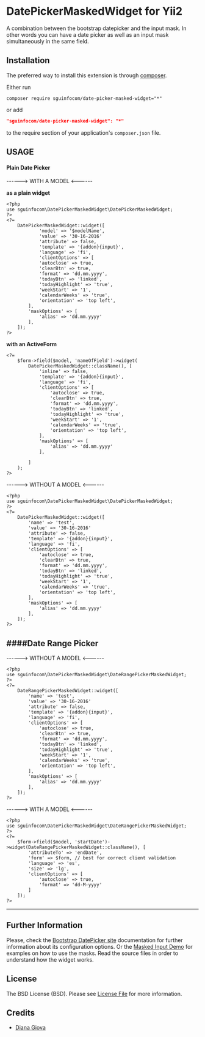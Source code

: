 DatePickerMaskedWidget for Yii2
========================================================================

A combination between the bootstrap datepicker and the input mask.
In other words you can have a date picker as well as an input mask simultaneously in the same field.


Installation
------------

The preferred way to install this extension is through [composer](http://getcomposer.org/download/).

Either run

```
composer require sguinfocom/date-picker-masked-widget="*"
```
or add

```json
"sguinfocom/date-picker-masked-widget": "*"
```

to the require section of your application's `composer.json` file.


USAGE
-----


#### Plain Date Picker

------> WITH A MODEL <------

**as a plain widget**
```
<?php
use sguinfocom\DatePickerMaskedWidget\DatePickerMaskedWidget;
?>
<?=
    DatePickerMaskedWidget::widget([
            'model' => '$modelName',
            'value' => '30-16-2016'
            'attribute' => false,
            'template' => '{addon}{input}',
            'language' => 'fi',
            'clientOptions' => [
            'autoclose' => true,
            'clearBtn' => true,
            'format' => 'dd.mm.yyyy',
            'todayBtn' => 'linked',
            'todayHighlight' => 'true',
            'weekStart' => '1',
            'calendarWeeks' => 'true',
            'orientation' => 'top left',
        ],
        'maskOptions' => [
            'alias' => 'dd.mm.yyyy'
        ],
    ]);
?>
```
**with an ActiveForm**
```
<?=
    $form->field($model, 'nameOfField')->widget(
        DatePickerMaskedWidget::className(), [
            'inline' => false,
            'template' => '{addon}{input}',
            'language' => 'fi',
            'clientOptions' => [
                'autoclose' => true,
                'clearBtn' => true,
                'format' => 'dd.mm.yyyy',
                'todayBtn' => 'linked',
                'todayHighlight' => 'true',
                'weekStart' => '1',
                'calendarWeeks' => 'true',
                'orientation' => 'top left',
            ],
            'maskOptions' => [
                'alias' => 'dd.mm.yyyy'
            ],

        ]
    );
?>
```
------> WITHOUT A MODEL <------
```
<?php
use sguinfocom\DatePickerMaskedWidget\DatePickerMaskedWidget;
?>
<?=
    DatePickerMaskedWidget::widget([
        'name' => 'test',
        'value' => '30-16-2016'
        'attribute' => false,
        'template' => '{addon}{input}',
        'language' => 'fi',
        'clientOptions' => [
            'autoclose' => true,
            'clearBtn' => true,
            'format' => 'dd.mm.yyyy',
            'todayBtn' => 'linked',
            'todayHighlight' => 'true',
            'weekStart' => '1',
            'calendarWeeks' => 'true',
            'orientation' => 'top left',
        ],
        'maskOptions' => [
            'alias' => 'dd.mm.yyyy'
        ],
    ]);
?>
```
####Date Range Picker
-----------------

------> WITHOUT A MODEL <------
```
<?php
use sguinfocom\DatePickerMaskedWidget\DateRangePickerMaskedWidget;
?>
<?=
    DateRangePickerMaskedWidget::widget([
        'name' => 'test',
        'value' => '30-16-2016'
        'attribute' => false,
        'template' => '{addon}{input}',
        'language' => 'fi',
        'clientOptions' => [
            'autoclose' => true,
            'clearBtn' => true,
            'format' => 'dd.mm.yyyy',
            'todayBtn' => 'linked',
            'todayHighlight' => 'true',
            'weekStart' => '1',
            'calendarWeeks' => 'true',
            'orientation' => 'top left',
        ],
        'maskOptions' => [
            'alias' => 'dd.mm.yyyy'
        ],
    ]);
?>
```
------> WITH A MODEL <------
```
<?php
use sguinfocom\DatePickerMaskedWidget\DateRangePickerMaskedWidget;
?>
<?=
    $form->field($model, 'startDate')->widget(DateRangePickerMaskedWidget::className(), [
        'attributeTo' => 'endDate',
        'form' => $form, // best for correct client validation
        'language' => 'es',
        'size' => 'lg',
        'clientOptions' => [
            'autoclose' => true,
            'format' => 'dd-M-yyyy'
        ]
    ]);
?>
```
--------------------------------------------------------------------------------

Further Information
-------------------
Please, check the [Bootstrap DatePicker site](http://bootstrap-datepicker.readthedocs.org/en/release/) documentation for further information about its configuration options.
Or the [Masked Input Demo](http://demos.krajee.com/masked-input) for examples on how to use the masks.
Read the source files in order to understand how the widget works.

License
-------

The BSD License (BSD). Please see [License File](LICENSE.md) for more information.

Credits
-------

- [Diana Giova](https://github.com/dianakaal)
